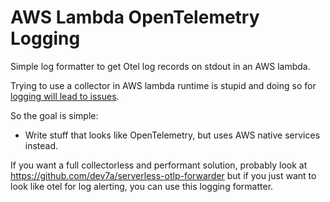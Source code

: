 AWS Lambda OpenTelemetry Logging
===============================

Simple log formatter to get Otel log records on stdout in an AWS lambda.

Trying to use a collector in AWS lambda runtime is stupid and doing so for [logging will lead to issues](https://github.com/aws-observability/aws-otel-lambda/issues/1121).

So the goal is simple:

- Write stuff that looks like OpenTelemetry, but uses AWS native services instead.

If you want a full collectorless and performant solution,
probably look at https://github.com/dev7a/serverless-otlp-forwarder
but if you just want to look like otel for log alerting, you can use this logging formatter.
